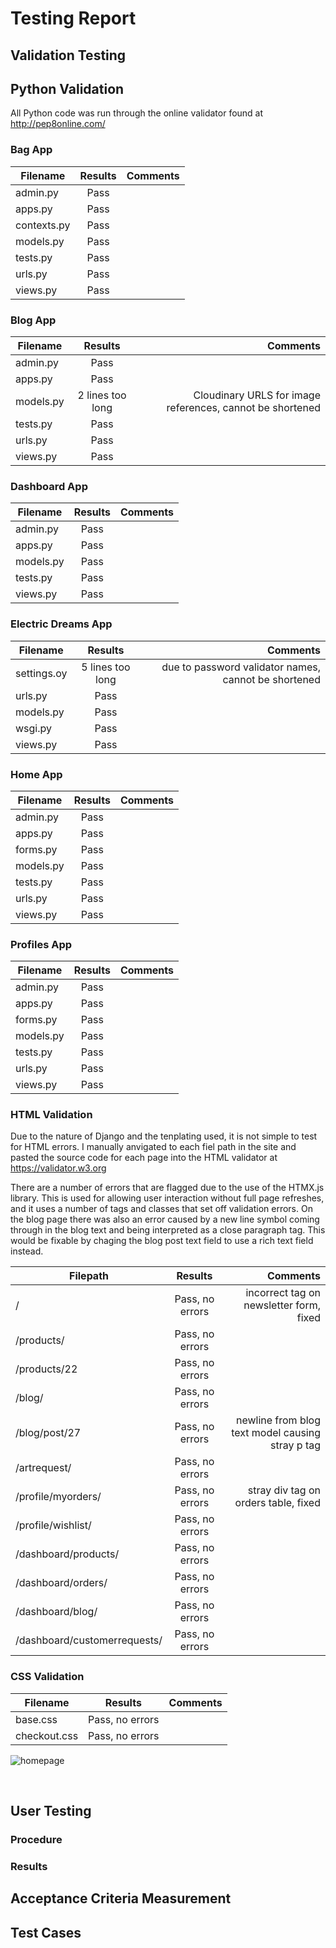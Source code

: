 # Testing Report

## Validation Testing

## Python Validation

All Python code was run through the online validator found at http://pep8online.com/



### Bag App
| Filename        | Results           | Comments  |
| ------------- |:-------------:| -----:|
|   admin.py   | Pass |  |
| apps.py      |   Pass    |    |
| contexts.py |   Pass    |    |
| models.py | Pass      |    |
| tests.py | Pass      |    |
| urls.py |   Pass    |    |
| views.py |  Pass     |    |

### Blog App
| Filename        | Results           | Comments  |
| ------------- |:-------------:| -----:|
|   admin.py   | Pass |  |
| apps.py      |     Pass  |    |
| models.py |   2 lines too long    | Cloudinary URLS for image references, cannot be shortened   |
| tests.py |   Pass    |    |
| urls.py |   Pass    |    |
| views.py |    Pass   |    |

### Dashboard App
| Filename        | Results           | Comments  |
| ------------- |:-------------:| -----:|
|   admin.py   |  Pass|  |
| apps.py      |    Pass   |    |
| models.py |  Pass     |    |
| tests.py |   Pass    |    |
| views.py | Pass      |    |

### Electric Dreams App
| Filename        | Results           | Comments  |
| ------------- |:-------------:| -----:|
|   settings.oy   | 5 lines too long | due to password validator names, cannot be shortened |
| urls.py      |   Pass    |    |
| models.py |    Pass   |    |
| wsgi.py |   Pass    |    |
| views.py |   Pass    |    |

### Home App
| Filename        | Results           | Comments  |
| ------------- |:-------------:| -----:|
|   admin.py   |  Pass|  |
| apps.py      |    Pass   |    |
| forms.py      |    Pass   |    |
| models.py |  Pass     |    |
| tests.py |   Pass    |    |
| urls.py      |   Pass    |    |
| views.py | Pass      |    |

### Profiles App
| Filename        | Results           | Comments  |
| ------------- |:-------------:| -----:|
|   admin.py   |  Pass|  |
| apps.py      |    Pass   |    |
| forms.py      |    Pass   |    |
| models.py |  Pass     |    |
| tests.py |   Pass    |    |
| urls.py      |   Pass    |    |
| views.py | Pass      |    |



### HTML Validation

Due to the nature of Django and the tenplating used, it is not simple to test for HTML errors. I manually anvigated to each fiel path in the site and pasted the source code for each page into the HTML validator at https://validator.w3.org

There are a number of errors that are flagged due to the use of the HTMX.js library. This is used for allowing user interaction without full page refreshes, and it uses a number of tags and classes that set off validation errors. On the blog page there was also an error caused by a new line symbol coming through in the blog text and being interpreted as a close paragraph tag. This would be fixable by chaging the blog post text field to use a rich text field instead.

| Filepath        | Results           | Comments  |
| ------------- |:-------------:| -----:|
|   /  |  Pass, no errors | incorrect tag on newsletter form, fixed |
|   /products/  |  Pass, no errors|  |
|   /products/22  |  Pass, no errors |  |
|   /blog/  |  Pass, no errors |  |
|   /blog/post/27  |  Pass, no errors | newline from blog text model causing stray p tag |
|   /artrequest/  |  Pass, no errors |  |
|   /profile/myorders/  |  Pass, no errors | stray div tag on orders table, fixed |
|   /profile/wishlist/  |  Pass, no errors |  |
|   /dashboard/products/  |  Pass, no errors |  |
|   /dashboard/orders/  |  Pass, no errors |  |
|   /dashboard/blog/  |  Pass, no errors |  |
|   /dashboard/customerrequests/  |  Pass, no errors |  |


### CSS Validation

| Filename        | Results           | Comments  |
| ------------- |:-------------:| -----:|
|   base.css  |  Pass, no errors |  |
|   checkout.css  |  Pass, no errors|  |

![homepage](/media/readme/testing/css/css.png)


<br>

## User Testing

### Procedure

### Results

## Acceptance Criteria Measurement

###

## Test Cases

###
